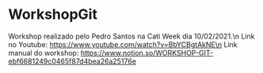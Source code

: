 # WorkshopGit
Workshop realizado pelo Pedro Santos na Cati Week dia 10/02/2021.\n
Link no Youtube: https://www.youtube.com/watch?v=BbYCBgtAkNE\n
Link manual do workshop: https://www.notion.so/WORKSHOP-GIT-ebf6681249c0465f87d4bea26a25176e
